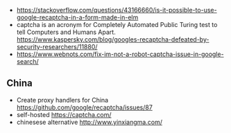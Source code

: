 - https://stackoverflow.com/questions/43166660/is-it-possible-to-use-google-recaptcha-in-a-form-made-in-elm
- captcha is an acronym for Completely Automated Public Turing test to tell Computers and Humans Apart. https://www.kaspersky.com/blog/googles-recaptcha-defeated-by-security-researchers/11880/
- https://www.webnots.com/fix-im-not-a-robot-captcha-issue-in-google-search/

## China

- Create proxy handlers for China https://github.com/google/recaptcha/issues/87
- self-hosted https://captcha.com/
- chinesese alternative http://www.yinxiangma.com/